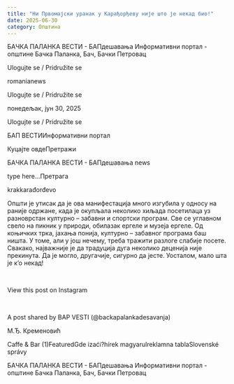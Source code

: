 ```yaml
---
title: "Ни Првомајски уранак у Карађорђеву није што је некад био!"
date: 2025-06-30
category: Општина
---
```


БАЧКА ПАЛАНКА ВЕСТИ - БАПдешавања Информативни портал - општине Бачка Паланка, Бач, Бачки Петровац

Ulogujte se / Pridružite se

romanianews

Ulogujte se / Pridružite se

понедељак, јун 30, 2025

Ulogujte se / Pridružite se

БАП ВЕСТИИнформативни портал

Куцајте овдеПретражи

БАЧКА ПАЛАНКА ВЕСТИ - БАПдешавања news

type here...Претрага

krakkarađorđevo

Општи је утисак да је ова манифестација много изгубила у односу на раније одржане, када је окупљала неколико хиљада посетилаца уз разноврстан културно – забавни и спортски програм. Све се углавном свело на пикник у природи, обилазак ергеле и музеја ергеле. Од коњичких трка, јахања понија, културно – забавног програма баш ништа. У томе, али у још нечему, треба тражити разлоге слабије посете. Свакако, најважније је да традуција дуга неколико деценија није прекинута. Да је могло, другачије, сигурно да јесте. Уосталом, мало шта је к’о некад!


 












View this post on Instagram






















 


A post shared by BAP VESTI (@backapalankadesavanja)





М.Ђ. Кременовић

Caffe & Bar (1)FeaturedGde izaći?hírek magyarulreklamna tablaSlovenské správy

БАЧКА ПАЛАНКА ВЕСТИ - БАПдешавања Информативни портал - општине Бачка Паланка, Бач, Бачки Петровац
